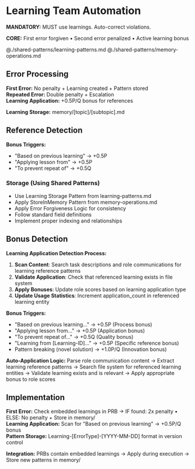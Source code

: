 # Learning Team Automation

**MANDATORY:** MUST use learnings. Auto-correct violations.

**CORE:** First error forgiven • Second error penalized • Active learning bonus

@./shared-patterns/learning-patterns.md
@./shared-patterns/memory-operations.md

## Error Processing

**First Error:** No penalty + Learning created + Pattern stored  
**Repeated Error:** Double penalty + Escalation  
**Learning Application:** +0.5P/Q bonus for references

**Learning Storage:** memory/[topic]/[subtopic].md

## Reference Detection

**Bonus Triggers:**
- "Based on previous learning" → +0.5P
- "Applying lesson from" → +0.5P  
- "To prevent repeat of" → +0.5Q

### Storage (Using Shared Patterns)
- Use Learning Storage Pattern from learning-patterns.md
- Apply StoreInMemory Pattern from memory-operations.md
- Apply Error Forgiveness Logic for consistency
- Follow standard field definitions
- Implement proper indexing and relationships

## Bonus Detection

**Learning Application Detection Process:**
1. **Scan Content**: Search task descriptions and role communications for learning reference patterns
2. **Validate Application**: Check that referenced learning exists in file system
3. **Apply Bonuses**: Update role scores based on learning application type
4. **Update Usage Statistics**: Increment application_count in referenced learning entity

**Bonus Triggers:**
- "Based on previous learning..." → +0.5P (Process bonus)
- "Applying lesson from..." → +0.5P (Application bonus)  
- "To prevent repeat of..." → +0.5Q (Quality bonus)
- "Learning from [Learning-ID]..." → +0.5P (Specific reference bonus)
- Pattern breaking (novel solution) → +1.0P/Q (Innovation bonus)

**Auto-Application Logic:** Parse role communication content → Extract learning reference patterns → Search file system for referenced learning entities → Validate learning exists and is relevant → Apply appropriate bonus to role scores

## Implementation

**First Error:** Check embedded learnings in PRB → IF found: 2x penalty • ELSE: No penalty + Store in memory/  
**Learning Application:** Scan for "Based on previous learning" → +0.5P/Q bonus  
**Pattern Storage:** Learning-[ErrorType]-[YYYY-MM-DD] format in version control

**Integration:** PRBs contain embedded learnings → Apply during execution → Store new patterns in memory/